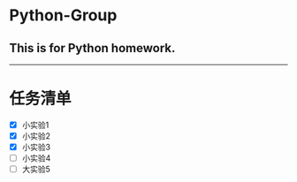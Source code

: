 # Python-Group
## This is for Python homework.
***
# 任务清单
- [x] 小实验1
- [x] 小实验2
- [x] 小实验3
- [ ] 小实验4
- [ ] 大实验5
